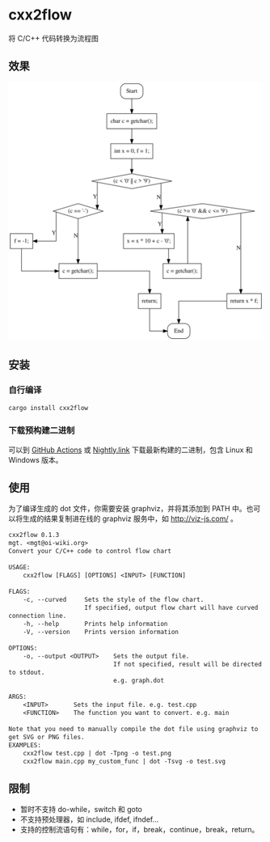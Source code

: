 # cxx2flow

将 C/C++ 代码转换为流程图

## 效果

<div style="text-align:center;"><img style="max-height: 50vh" src="assets/test.svg"/></div>

## 安装

### 自行编译

```bash
cargo install cxx2flow
```

### 下载预构建二进制

可以到 [GitHub Actions](https://github.com/Enter-tainer/cxx2flow/actions?query=branch%3Amaster+is%3Asuccess+event%3Apush+actor%3AEnter-tainer) 或 [Nightly.link](https://nightly.link/Enter-tainer/cxx2flow/workflows/build/master) 下载最新构建的二进制，包含 Linux 和 Windows 版本。

## 使用

为了编译生成的 dot 文件，你需要安装 graphviz，并将其添加到 PATH 中。也可以将生成的结果复制进在线的 graphviz 服务中，如 http://viz-js.com/ 。

```
cxx2flow 0.1.3
mgt. <mgt@oi-wiki.org>
Convert your C/C++ code to control flow chart

USAGE:
    cxx2flow [FLAGS] [OPTIONS] <INPUT> [FUNCTION]

FLAGS:
    -c, --curved     Sets the style of the flow chart.
                     If specified, output flow chart will have curved connection line.
    -h, --help       Prints help information
    -V, --version    Prints version information

OPTIONS:
    -o, --output <OUTPUT>    Sets the output file.
                             If not specified, result will be directed to stdout.
                             e.g. graph.dot

ARGS:
    <INPUT>       Sets the input file. e.g. test.cpp
    <FUNCTION>    The function you want to convert. e.g. main

Note that you need to manually compile the dot file using graphviz to get SVG or PNG files.
EXAMPLES:
    cxx2flow test.cpp | dot -Tpng -o test.png
    cxx2flow main.cpp my_custom_func | dot -Tsvg -o test.svg
```

## 限制

- 暂时不支持 do-while，switch 和 goto
- 不支持预处理器，如 include, ifdef, ifndef...
- 支持的控制流语句有：while，for，if，break，continue，break，return。
